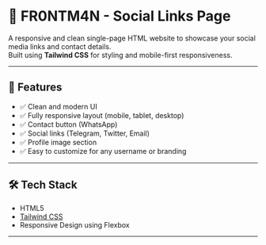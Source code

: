 # 🔗 FR0NTM4N - Social Links Page

A responsive and clean single-page HTML website to showcase your social media links and contact details.  
Built using **Tailwind CSS** for styling and mobile-first responsiveness.

---

## 🚀 Features

- ✅ Clean and modern UI
- ✅ Fully responsive layout (mobile, tablet, desktop)
- ✅ Contact button (WhatsApp)
- ✅ Social links (Telegram, Twitter, Email)
- ✅ Profile image section
- ✅ Easy to customize for any username or branding

---

## 🛠️ Tech Stack

- HTML5
- [Tailwind CSS](https://tailwindcss.com/)
- Responsive Design using Flexbox

---


